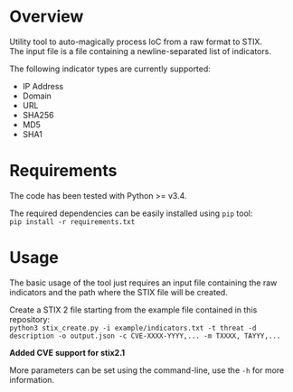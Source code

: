# Overview
Utility tool to auto-magically process IoC from a raw format to STIX.\
The input file is a file containing a newline-separated list of indicators.

The following indicator types are currently supported:
* IP Address
* Domain
* URL
* SHA256
* MD5
* SHA1

# Requirements
The code has been tested with Python >= v3.4.

The required dependencies can be easily installed using `pip` tool:\
`pip install -r requirements.txt`

# Usage
The basic usage of the tool just requires an input file containing the raw indicators and the path where the STIX file will be created.

Create a STIX 2 file starting from the example file contained in this repository:\
`python3 stix_create.py -i example/indicators.txt -t threat -d description -o output.json -c CVE-XXXX-YYYY,... -m TXXXX, TAYYY,...`

**Added CVE support for stix2.1**

More parameters can be set using the command-line, use the `-h` for more information.
